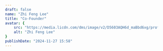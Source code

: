```yaml
---
draft: false
name: "Zhi Feng Lee"
title: "Co-Founder"
avatar: {
    src: "https://media.licdn.com/dms/image/v2/D5603AQH6d_maBbd6xg/profile-displayphoto-shrink_800_800/profile-displayphoto-shrink_800_800/0/1712228281386?e=1738195200&v=beta&t=Z74euHQ-C4gq7OhRXgaQh08K9I5aQfGBM5hJl56HWJ4",
    alt: "Zhi Feng Lee"
}
publishDate: "2024-11-27 15:58"
---
```

